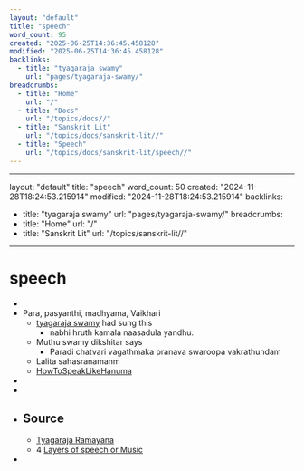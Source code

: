 ```yaml
---
layout: "default"
title: "speech"
word_count: 95
created: "2025-06-25T14:36:45.458128"
modified: "2025-06-25T14:36:45.458128"
backlinks:
  - title: "tyagaraja swamy"
    url: "pages/tyagaraja-swamy/"
breadcrumbs:
  - title: "Home"
    url: "/"
  - title: "Docs"
    url: "/topics/docs//"
  - title: "Sanskrit Lit"
    url: "/topics/docs/sanskrit-lit//"
  - title: "Speech"
    url: "/topics/docs/sanskrit-lit/speech//"
---
```

---
layout: "default"
title: "speech"
word_count: 50
created: "2024-11-28T18:24:53.215914"
modified: "2024-11-28T18:24:53.215914"
backlinks:
  - title: "tyagaraja swamy"
    url: "pages/tyagaraja-swamy/"
breadcrumbs:
  - title: "Home"
    url: "/"
  - title: "Sanskrit Lit"
    url: "/topics/sanskrit-lit//"
---
# speech
-
- Para, pasyanthi, madhyama, Vaikhari
	- [tyagaraja swamy](pages/tyagaraja-swamy/) had sung this
		- nabhi hruth kamala naasadula yandhu.
	- Muthu swamy dikshitar says
		- Paradi chatvari vagathmaka pranava swaroopa vakrathundam
	- Lalita sahasranamanm
	- [HowToSpeakLikeHanuma](sanskrit-lit/howtospeaklikehanuma/)
-
-
- ## Source
	- [Tyagaraja Ramayana](https://www.youtube.com/watch?v=tpe2uvuLWJU)
	- 4 [Layers of speech or Music](https://youtu.be/tpe2uvuLWJU?t=687)
-